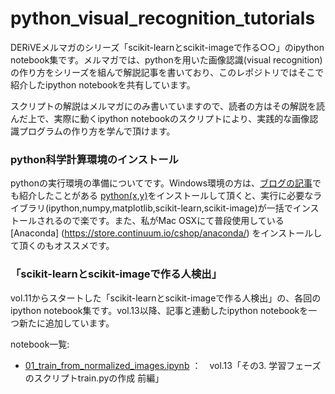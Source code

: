 python_visual_recognition_tutorials
===================================

DERiVEメルマガのシリーズ「scikit-learnとscikit-imageで作る○○」のipython notebook集です。メルマガでは、pythonを用いた画像認識(visual recognition)の作り方をシリーズを組んで解説記事を書いており、このレポジトリではそこで紹介したipython notebookを共有しています。

スクリプトの解説はメルマガにのみ書いていますので、読者の方はその解説を読んだ上で、実際に動くipython notebookのスクリプトにより、実践的な画像認識プログラムの作り方を学んで頂けます。

### python科学計算環境のインストール

pythonの実行環境の準備についてです。Windows環境の方は、[ブログの記事](http://derivecv.tumblr.com/post/31977310381)でも紹介したことがある [python(x,y)](https://code.google.com/p/pythonxy/)をインストールして頂くと、実行に必要なライブラリ(ipython,numpy,matplotlib,scikit-learn,scikit-image)が一括でインストールされるので楽です。また、私がMac OSXにて普段使用している [Anaconda] (https://store.continuum.io/cshop/anaconda/) をインストールして頂くのもオススメです。


### 「scikit-learnとscikit-imageで作る人検出」
vol.11からスタートした「scikit-learnとscikit-imageで作る人検出」の、各回のipython notebook集です。vol.13以降、記事と連動したipython notebookを一つ新たに追加しています。

notebook一覧:

- [01_train_from_normalized_images.ipynb](https://github.com/payashim/python_visual_recognition_tutorials/tree/master/01_pedestrian_detector/notebooks) ：　vol.13「その3. 学習フェーズのスクリプトtrain.pyの作成 前編」
